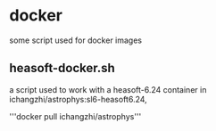 # docker
some script used for docker images

## heasoft-docker.sh
a script used to work with a heasoft-6.24 container in ichangzhi/astrophys:sl6-heasoft6.24,

'''docker pull ichangzhi/astrophys'''
